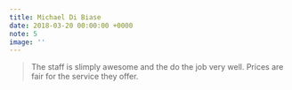 ```yaml
---
title: Michael Di Biase
date: 2018-03-20 00:00:00 +0000
note: 5
image: ''
---
```

> The staff is slimply awesome and the do the job very well. Prices are fair for the service they offer.